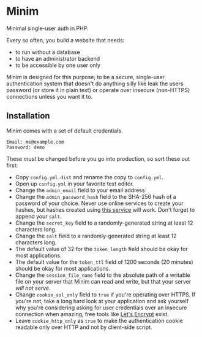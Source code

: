 # Minim
Minimal single-user auth in PHP.

Every so often, you build a website that needs:
  * to run without a database
  * to have an administrator backend
  * to be accessible by one user only

Minim is designed for this purpose; to be a secure, single-user authentication system that doesn't do anything silly like leak the users password (or store it in plain text) or operate over insecure (non-HTTPS) connections unless you want it to.

## Installation
Minim comes with a set of default credentials.

```
Email: me@example.com
Password: demo
```

These *must* be changed before you go into production, so sort these out first:

* Copy `config.yml.dist` and rename the copy to `config.yml`.
* Open up `config.yml` in your favorite text editor.
* Change the `admin_email` field to your email address
* Change the `admin_password_hash` field to the SHA-256 hash of a password of your choice. Never use online services to create your hashes, but hashes created using [this service](http://www.xorbin.com/tools/sha256-hash-calculator) will work. Don't forget to append your `salt`.
* Change the `secret_key` field to a randomly-generated string at least 12 characters long.
* Change the `salt` field to a randomly-generated string at least 12 characters long.
* The default value of 32 for the `token_length` field should be okay for most applications.
* The default value for the `token_ttl` field of 1200 seconds (20 minutes) should be okay for most applications.
* Change the `session_file_name` field to the absolute path of a writable file on your server that Minim can read and write, but that your server _will not serve_.
* Change `cookie_ssl_only` field to `true` if you're operating over HTTPS. If you're not, take a long hard look at your application and ask yourself why you're considering asking for user credentials over an insecure connection when amazing, free tools like [Let's Encrypt](https://letsencrypt.org/) exist.
* Leave `cookie_http_only` as `true` to make the authentication cookie readable only over HTTP and not by client-side script.
